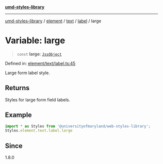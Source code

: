 [**umd-styles-library**](../../../../../../README.md)

***

[umd-styles-library](../../../../../../modules.md) / [element](../../../../../README.md) / [text](../../../README.md) / [label](../README.md) / large

# Variable: large

> `const` **large**: [`JssObject`](../../../../../../utilities/namespaces/transform/type-aliases/JssObject.md)

Defined in: [element/text/label.ts:45](https://github.com/UMD-Digital/design-system/blob/8021d9898368f604bce452fe4dde6fae3a0578fd/packages/styles/source/element/text/label.ts#L45)

Large form label style.

## Returns

Styles for large form field labels.

## Example

```typescript
import * as Styles from '@universityofmaryland/web-styles-library';
Styles.element.text.label.large
```

## Since

1.8.0

